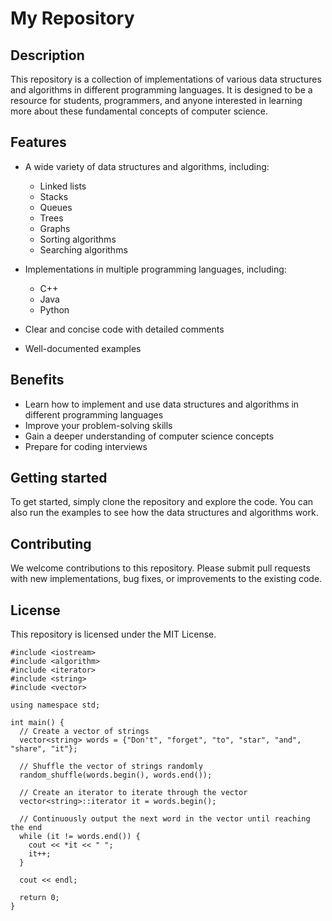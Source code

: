 # My Repository

## Description

This repository is a collection of implementations of various data structures and algorithms in different programming languages. It is designed to be a resource for students, programmers, and anyone interested in learning more about these fundamental concepts of computer science.

## Features

- A wide variety of data structures and algorithms, including:

  - Linked lists
  - Stacks
  - Queues
  - Trees
  - Graphs
  - Sorting algorithms
  - Searching algorithms

- Implementations in multiple programming languages, including:

  - C++
  - Java
  - Python

- Clear and concise code with detailed comments
- Well-documented examples

## Benefits

- Learn how to implement and use data structures and algorithms in different programming languages
- Improve your problem-solving skills
- Gain a deeper understanding of computer science concepts
- Prepare for coding interviews

## Getting started

To get started, simply clone the repository and explore the code. You can also run the examples to see how the data structures and algorithms work.

## Contributing

We welcome contributions to this repository. Please submit pull requests with new implementations, bug fixes, or improvements to the existing code.

## License

This repository is licensed under the MIT License.

```
#include <iostream>
#include <algorithm>
#include <iterator>
#include <string>
#include <vector>

using namespace std;

int main() {
  // Create a vector of strings
  vector<string> words = {"Don't", "forget", "to", "star", "and", "share", "it"};

  // Shuffle the vector of strings randomly
  random_shuffle(words.begin(), words.end());

  // Create an iterator to iterate through the vector
  vector<string>::iterator it = words.begin();

  // Continuously output the next word in the vector until reaching the end
  while (it != words.end()) {
    cout << *it << " ";
    it++;
  }

  cout << endl;

  return 0;
}
```
